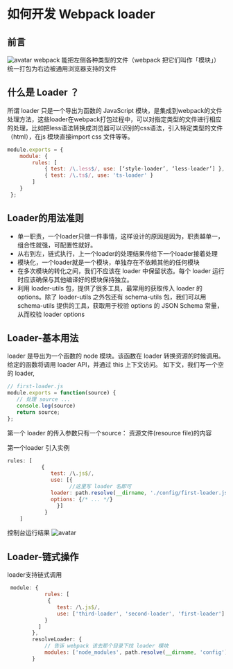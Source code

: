 # 如何开发 Webpack loader 
## 前言
![avatar](../博客文章/图片1.png)
webpack 能把左侧各种类型的文件（webpack 把它们叫作「模块」）统一打包为右边被通用浏览器支持的文件
## 什么是 Loader ？
所谓 loader 只是一个导出为函数的 JavaScript 模块，是集成到webpack的文件处理方法，这些loader在webpack打包过程中，可以对指定类型的文件进行相应的处理，比如把less语法转换成浏览器可以识别的css语法，引入特定类型的文件（html），在js 模块直接import css 文件等等。
```javascript
module.exports = { 
    module: { 
        rules: [ 
            { test: /\.less$/, use: [‘style-loader’, ‘less-loader’] }, 
            { test: /\.ts$/, use: 'ts-loader' } 
        ]
    }
 }; 

```
## Loader的用法准则
* 单一职责，一个loader只做一件事情，这样设计的原因是因为，职责越单一，组合性就强，可配置性就好。
* 从右到左，链式执行，上一个loader的处理结果传给下一个loader接着处理
* 模块化，一个loader就是一个模块，单独存在不依赖其他的任何模块
* 在多次模块的转化之间，我们不应该在 loader 中保留状态。每个 loader 运行时应该确保与其他编译好的模块保持独立。
* 利用 loader-utils 包，提供了很多工具，最常用的获取传入 loader 的 options。除了 loader-utils 之外包还有 schema-utils 包，我们可以用 schema-utils 提供的工具，获取用于校验 options 的 JSON Schema 常量，从而校验 loader options
## Loader-基本用法
loader 是导出为一个函数的 node 模块。该函数在 loader 转换资源的时候调用。给定的函数将调用 loader API，并通过 this 上下文访问。
如下文，我们写一个空的 loader, 
```javascript
// first-loader.js
module.exports = function(source) {
   // 处理 source ...
   console.log(source)
   return source;
};

```
第一个 loader 的传入参数只有一个source： 资源文件(resource file)的内容

第一个loader 引入实例
```javascript
rules: [
           {
              test: /\.js$/,
              use: [{
                    //这里写 loader 名即可
              loader: path.resolve(__dirname, './config/first-loader.js'), 
              options: {/* ... */}
                }]
            }
	]

```
控制台运行结果
![avatar](../博客文章/控制台运行结果.png)
## Loader-链式操作
loader支持链式调用
```javascript
 module: {
            rules: [
             {
                test: /\.js$/,
                use: ['third-loader', 'second-loader', 'first-loader']
            }
          ]
        },
        resolveLoader: {
            // 告诉 webpack 该去那个目录下找 loader 模块
            modules: ['node_modules', path.resolve(__dirname, 'config')]
        }

```
